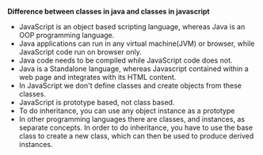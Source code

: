 **Difference between classes in java and  classes in javascript**

* JavaScript is an object based scripting language, whereas Java is an OOP programming language.
* Java applications can run in any virtual machine(JVM) or browser, while JavaScript code run on browser only.
* Java code needs to be compiled while JavaScript code does not.
* Java is a Standalone language, whereas Javascript contained within a web page and integrates with its HTML content.
* In JavaScript we don't define classes and create objects from these classes.
* JavaScript is prototype based, not class based.
* To do inheritance, you can use any object instance as a prototype
* In other programming languages there are classes, and instances, as separate concepts. In order to do inheritance, you have to use the base class to create a new class, which can then be used to produce derived instances.
